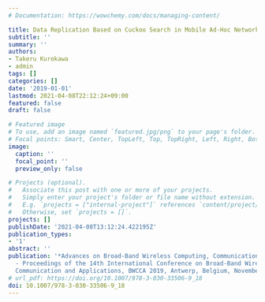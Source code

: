 ```yaml
---
# Documentation: https://wowchemy.com/docs/managing-content/

title: Data Replication Based on Cuckoo Search in Mobile Ad-Hoc Networks
subtitle: ''
summary: ''
authors:
- Takeru Kurokawa
- admin
tags: []
categories: []
date: '2019-01-01'
lastmod: 2021-04-08T22:12:24+09:00
featured: false
draft: false

# Featured image
# To use, add an image named `featured.jpg/png` to your page's folder.
# Focal points: Smart, Center, TopLeft, Top, TopRight, Left, Right, BottomLeft, Bottom, BottomRight.
image:
  caption: ''
  focal_point: ''
  preview_only: false

# Projects (optional).
#   Associate this post with one or more of your projects.
#   Simply enter your project's folder or file name without extension.
#   E.g. `projects = ["internal-project"]` references `content/project/deep-learning/index.md`.
#   Otherwise, set `projects = []`.
projects: []
publishDate: '2021-04-08T13:12:24.422195Z'
publication_types:
- '1'
abstract: ''
publication: '*Advances on Broad-Band Wireless Computing, Communication and Applications
  - Proceedings of the 14th International Conference on Broad-Band Wireless Computing,
  Communication and Applications, BWCCA 2019, Antwerp, Belgium, November 7-9, 2019*'
# url_pdf: https://doi.org/10.1007/978-3-030-33506-9_18
doi: 10.1007/978-3-030-33506-9_18
---
```

